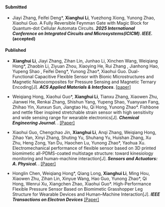 #### Submitted


- Jiayi Zhang, Feifei Deng*, <strong>Xianghui Li</strong>, Yuezhong Xiong, Yunong Zhao, Xiaohui Guo. A Fully Reversible Feynman Gate with Magic Block for Quantum-dot Cellular Automata Circuits. ***2025 International Conference on Integrated Circuits and Microsystems(ICICM). IEEE.*** **(accepted)**

#### Published
- <strong>Xianghui Li</strong>, Jiayi Zhang, Zihan Lin, Junhao Li, Xinchen Wang, Weiqiang Hong*, Zhaobin Li, Ziyuan Zhou, Xiaoying He, Rui Zhang , Jianhong Hao, Yupeng Shao , Feifei Deng*, Yunong Zhao*, Xiaohui Guo. Dual-Functional Capacitive Flexible Sensor with Bionic Microstructures and Magnetic Nanocomposites for Pressure Sensing and Magnetic Ternary Encoding[J]. ***ACS Applied Materials & Interfaces***. [[paper]](https://pubs.acs.org/doi/abs/10.1021/acsami.5c15896)

- Weiqiang Hong, Xiaohui Guo*,  <strong>Xianghui Li</strong>, Tianxu Zhang, Xiaowen Zhu, Jianwei He, Renkai Zhang, Shishun Yang, Yupeng Shao, Yuanyuan Fang, Zhihao Yin, Xunxun Sun, Jiangtao Hu, Qi Hong, Yunong Zhao*. Fishbone and nettle fiber inspired stretchable strain sensor with high sensitivity and wide sensing range for wearable electronics[J]. <strong> ***Chemical Engineering Journal***. </strong>. [[Paper]](https://www.sciencedirect.com/science/article/abs/pii/S1385894724037689)

- Xiaohui Guo, Chengchao Jin, <strong>Xianghui Li</strong>, Anqi Zhang, Weiqiang Hong, Zihao Yan, Xinyi Zhang, Shuting Yu, Shuhang Yu, Huishan Zhang, Xu Zhu, Heng Zong, Yan Du, Haochen Lu, Yunong Zhao*, Yaohua Xu. Electromechanical performance of flexible sensor based on 3D printed biomimetic all-PDMS-coated multistage structure: toward kinesiology monitoring and human-machine interaction[J].<strong> ***Sensors and Actuators: A. Physical***. </strong>. [[Paper]](https://www.sciencedirect.com/science/article/pii/S0924424724001869)

- Honglin Chen, Weiqiang Hong*, Qiang Long, **Xianghui Li**, Ming Hou, Xiaowen Zhu, Zihan Lin, Xinyue Wang, Hao Guo, Yunong Zhao*, Qi Hong, Wenrui Xu, Xiangchen Zhao, Xiaohui Guo*. High-Performance Flexible Pressure Sensor Based on Biomimetic Grasshopper Leg Structure for Wearable Devices and Human–Machine Interaction[J]. ***IEEE Transactions on Electron Devices*** [[Paper]](https://ieeexplore.ieee.org/document/10852558)